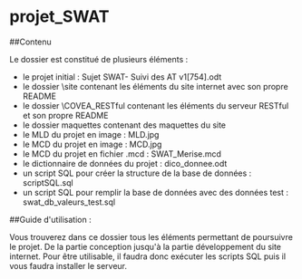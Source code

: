 # projet_SWAT


##Contenu

Le dossier est constitué de plusieurs éléments :

- le projet initial : Sujet SWAT- Suivi des AT v1[754].odt
- le dossier \site contenant les éléments du site internet avec son propre README
- le dossier \COVEA_RESTful contenant les éléments du serveur RESTful et son propre README
- le dossier maquettes contenant des maquettes du site
- le MLD du projet en image : MLD.jpg
- le MCD du projet en image : MCD.jpg
- le MCD du projet en fichier .mcd : SWAT_Merise.mcd
- le dictionnaire de données du projet : dico_donnee.odt
- un script SQL pour créer la structure de la base de données : scriptSQL.sql
- un script SQL pour remplir la base de données avec des données test : swat_db_valeurs_test.sql

##Guide d'utilisation :

Vous trouverez dans ce dossier tous les éléments permettant de poursuivre le projet.
De la partie conception jusqu'à la partie développement du site internet.
Pour être utilisable, il faudra donc exécuter les scripts SQL puis il vous faudra installer le serveur.
